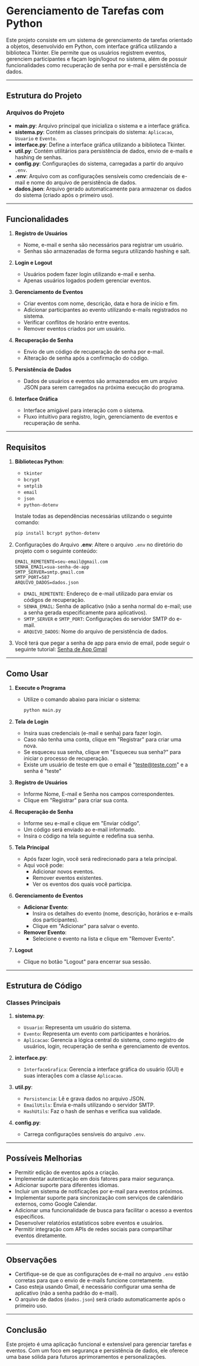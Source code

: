# Gerenciamento de Tarefas com Python

Este projeto consiste em um sistema de gerenciamento de tarefas orientado a objetos, desenvolvido em Python, com interface gráfica utilizando a biblioteca Tkinter. Ele permite que os usuários registrem eventos, gerenciem participantes e façam login/logout no sistema, além de possuir funcionalidades como recuperação de senha por e-mail e persistência de dados.

---

## Estrutura do Projeto

### Arquivos do Projeto

- **main.py**: Arquivo principal que inicializa o sistema e a interface gráfica.
- **sistema.py**: Contém as classes principais do sistema: `Aplicacao`, `Usuario` e `Evento`.
- **interface.py**: Define a interface gráfica utilizando a biblioteca Tkinter.
- **util.py**: Contém utilitários para persistência de dados, envio de e-mails e hashing de senhas.
- **config.py**: Configurações do sistema, carregadas a partir do arquivo `.env`.
- **.env**: Arquivo com as configurações sensíveis como credenciais de e-mail e nome do arquivo de persistência de dados.
- **dados.json**: Arquivo gerado automaticamente para armazenar os dados do sistema (criado após o primeiro uso).

---

## Funcionalidades

1. **Registro de Usuários**

   - Nome, e-mail e senha são necessários para registrar um usuário.
   - Senhas são armazenadas de forma segura utilizando hashing e salt.

2. **Login e Logout**

   - Usuários podem fazer login utilizando e-mail e senha.
   - Apenas usuários logados podem gerenciar eventos.

3. **Gerenciamento de Eventos**

   - Criar eventos com nome, descrição, data e hora de início e fim.
   - Adicionar participantes ao evento utilizando e-mails registrados no sistema.
   - Verificar conflitos de horário entre eventos.
   - Remover eventos criados por um usuário.

4. **Recuperação de Senha**

   - Envio de um código de recuperação de senha por e-mail.
   - Alteração de senha após a confirmação do código.

5. **Persistência de Dados**

   - Dados de usuários e eventos são armazenados em um arquivo JSON para serem carregados na próxima execução do programa.

6. **Interface Gráfica**

   - Interface amigável para interação com o sistema.
   - Fluxo intuitivo para registro, login, gerenciamento de eventos e recuperação de senha.

---

## Requisitos

1. **Bibliotecas Python**:

   - `tkinter`
   - `bcrypt`
   - `smtplib`
   - `email`
   - `json`
   - `python-dotenv`

   Instale todas as dependências necessárias utilizando o seguinte comando:

   ```bash
   pip install bcrypt python-dotenv
   ```

2. Configurações do Arquivo **.env**: Altere o arquivo `.env` no diretório do projeto com o seguinte conteúdo:

   ```
   EMAIL_REMETENTE=seu-email@gmail.com
   SENHA_EMAIL=sua-senha-de-app
   SMTP_SERVER=smtp.gmail.com
   SMTP_PORT=587
   ARQUIVO_DADOS=dados.json
   ```

   - `EMAIL_REMETENTE`: Endereço de e-mail utilizado para enviar os códigos de recuperação.
   - `SENHA_EMAIL`: Senha de aplicativo (não a senha normal do e-mail; use a senha gerada especificamente para aplicativos).
   - `SMTP_SERVER` e `SMTP_PORT`: Configurações do servidor SMTP do e-mail.
   - `ARQUIVO_DADOS`: Nome do arquivo de persistência de dados.

3. Você terá que pegar a senha de app para envio de email, pode seguir o seguinte tutorial: [Senha de App Gmail](https://youtu.be/JcF7CgrTpC4?si=1T4qNbbDdxVxRqzC)

---

## Como Usar

1. **Execute o Programa**

   - Utilize o comando abaixo para iniciar o sistema:
     ```bash
     python main.py
     ```

2. **Tela de Login**

   - Insira suas credenciais (e-mail e senha) para fazer login.
   - Caso não tenha uma conta, clique em "Registrar" para criar uma nova.
   - Se esqueceu sua senha, clique em "Esqueceu sua senha?" para iniciar o processo de recuperação.
   - Existe um usuário de teste em que o email é "teste@teste.com" e a senha é "teste"

3. **Registro de Usuários**

   - Informe Nome, E-mail e Senha nos campos correspondentes.
   - Clique em "Registrar" para criar sua conta.

4. **Recuperação de Senha**

   - Informe seu e-mail e clique em "Enviar código".
   - Um código será enviado ao e-mail informado.
   - Insira o código na tela seguinte e redefina sua senha.

5. **Tela Principal**

   - Após fazer login, você será redirecionado para a tela principal.
   - Aqui você pode:
     - Adicionar novos eventos.
     - Remover eventos existentes.
     - Ver os eventos dos quais você participa.

6. **Gerenciamento de Eventos**

   - **Adicionar Evento**:
     - Insira os detalhes do evento (nome, descrição, horários e e-mails dos participantes).
     - Clique em "Adicionar" para salvar o evento.
   - **Remover Evento**:
     - Selecione o evento na lista e clique em "Remover Evento".

7. **Logout**

   - Clique no botão "Logout" para encerrar sua sessão.

---

## Estrutura de Código

### Classes Principais

1. **sistema.py**:

   - `Usuario`: Representa um usuário do sistema.
   - `Evento`: Representa um evento com participantes e horários.
   - `Aplicacao`: Gerencia a lógica central do sistema, como registro de usuários, login, recuperação de senha e gerenciamento de eventos.

2. **interface.py**:

   - `InterfaceGrafica`: Gerencia a interface gráfica do usuário (GUI) e suas interações com a classe `Aplicacao`.

3. **util.py**:

   - `Persistencia`: Lê e grava dados no arquivo JSON.
   - `EmailUtils`: Envia e-mails utilizando o servidor SMTP.
   - `HashUtils`: Faz o hash de senhas e verifica sua validade.

4. **config.py**:

   - Carrega configurações sensíveis do arquivo `.env`.

---

## Possíveis Melhorias

- Permitir edição de eventos após a criação.
- Implementar autenticação em dois fatores para maior segurança.
- Adicionar suporte para diferentes idiomas.
- Incluir um sistema de notificações por e-mail para eventos próximos.
- Implementar suporte para sincronização com serviços de calendário externos, como Google Calendar.
- Adicionar uma funcionalidade de busca para facilitar o acesso a eventos específicos.
- Desenvolver relatórios estatísticos sobre eventos e usuários.
- Permitir integração com APIs de redes sociais para compartilhar eventos diretamente.

---

## Observações

- Certifique-se de que as configurações de e-mail no arquivo `.env` estão corretas para que o envio de e-mails funcione corretamente.
- Caso esteja usando Gmail, é necessário configurar uma senha de aplicativo (não a senha padrão do e-mail).
- O arquivo de dados (`dados.json`) será criado automaticamente após o primeiro uso.

---

## Conclusão

Este projeto é uma aplicação funcional e extensível para gerenciar tarefas e eventos. Com um foco em segurança e persistência de dados, ele oferece uma base sólida para futuros aprimoramentos e personalizações.

